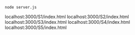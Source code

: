 ```
node server.js
```
localhost:3000/S1/index.html
localhost:3000/S2/index.html
localhost:3000/S3/index.html
localhost:3000/S4/index.html
localhost:3000/S5/index.html